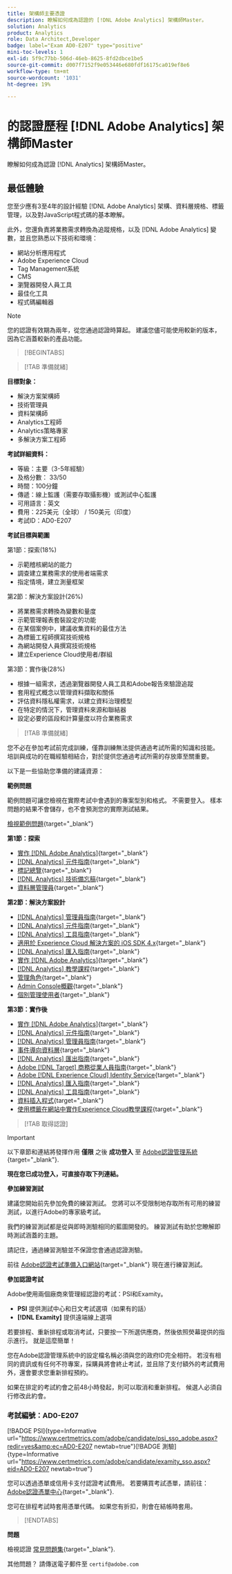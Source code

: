 ```yaml
---
title: 架構師主要憑證
description: 瞭解如何成為認證的 [!DNL Adobe Analytics] 架構師Master。
solution: Analytics
product: Analytics
role: Data Architect,Developer
badge: label="Exam AD0-E207" type="positive"
mini-toc-levels: 1
exl-id: 5f9c77bb-506d-46eb-8625-8fd2dbce1be5
source-git-commit: d007f7152f9e053446e680fdf16175ca019ef8e6
workflow-type: tm+mt
source-wordcount: '1031'
ht-degree: 19%

---
```


# 的認證歷程 [!DNL Adobe Analytics] 架構師Master

瞭解如何成為認證 [!DNL Analytics] 架構師Master。

## 最低體驗

您至少應有3至4年的設計經驗 [!DNL Adobe Analytics] 架構、資料層規格、標籤管理，以及對JavaScript程式碼的基本瞭解。

此外，您還負責將業務需求轉換為追蹤規格，以及 [!DNL Adobe Analytics] 變數，並且您熟悉以下技術和環境：

* 網站分析應用程式
* Adobe Experience Cloud
* Tag Management系統
* CMS
* 瀏覽器開發人員工具
* 最佳化工具
* 程式碼編輯器

>[!NOTE]
>
>您的認證有效期為兩年，從您通過認證時算起。 建議您儘可能使用較新的版本，因為它涵蓋較新的產品功能。

>[!BEGINTABS]

>[!TAB 準備就緒]

**目標對象：**

* 解決方案架構師
* 技術管理員
* 資料架構師
* Analytics工程師
* Analytics策略專家
* 多解決方案工程師

**考試詳細資料：**

* 等級：主要（3-5年經驗）
* 及格分數： 33/50
* 時間：100分鐘
* 傳遞：線上監護（需要存取攝影機）或測試中心監護
* 可用語言：英文
* 費用：225美元（全球） / 150美元（印度）
* 考試ID：AD0-E207

**考試目標與範圍**

第1節：探索(18%)

* 示範稽核網站的能力
* 調查建立業務需求的使用者端需求
* 指定情境，建立測量框架

第2節：解決方案設計(26%)

* 將業務需求轉換為變數和量度
* 示範管理報表套裝設定的功能
* 在某個案例中，建議收集資料的最佳方法
* 為標籤工程師撰寫技術規格
* 為網站開發人員撰寫技術規格
* 建立Experience Cloud使用者/群組

第3節：實作後(28%)

* 根據一組需求，透過瀏覽器開發人員工具和Adobe報告來驗證追蹤
* 套用程式概念以管理資料擷取和關係
* 評估資料隱私權需求，以建立資料治理模型
* 在特定的情況下，管理資料來源和聯結器
* 設定必要的區段和計算量度以符合業務需求

>[!TAB 準備就緒]

您不必在參加考試前完成訓練，僅靠訓練無法提供通過考試所需的知識和技能。 培訓與成功的在職經驗相結合，對於提供您通過考試所需的存放庫至關重要。

以下是一些協助您準備的建議資源：

**範例問題**

範例問題可讓您檢視在實際考試中會遇到的專案型別和格式。 不需要登入。 樣本問題的結果不會儲存，也不會預測您的實際測試結果。

[檢視範例問題](https://scorpion.caveon.com/launchpad/ad0-e207-adobe-analytics-architect-master-copy-y9f8t1){target="_blank"}

**第1節：探索**

* [實作 [!DNL Adobe Analytics]](https://experienceleague.adobe.com/docs/analytics/implementation/home.html?lang=en){target="_blank"}
* [[!DNL Analytics] 元件指南](https://experienceleague.adobe.com/docs/analytics/components/home.html?lang=en){target="_blank"}
* [標記總覽](https://experienceleague.adobe.com/docs/experience-platform/tags/home.html?lang=zh-Hant){target="_blank"}
* [[!DNL Analytics] 技術備忘稿](https://experienceleague.adobe.com/docs/analytics/technotes/home.html?lang=en){target="_blank"}
* [資料層管理員](https://exchange.adobe.com/apps/ec/101462/data-layer-manager){target="_blank"}

**第2節：解決方案設計**

* [[!DNL Analytics] 管理員指南](https://experienceleague.adobe.com/docs/analytics/admin/home.html?lang=zh-Hant){target="_blank"}
* [[!DNL Analytics] 元件指南](https://experienceleague.adobe.com/docs/analytics/components/home.html?lang=en){target="_blank"}
* [[!DNL Analytics] 工具指南](https://experienceleague.adobe.com/docs/analytics/analyze/home.html?lang=zh-Hant){target="_blank"}
* [適用於 Experience Cloud 解決方案的 iOS SDK 4.x](https://experienceleague.adobe.com/docs/mobile-services/ios/overview.html?lang=zh-Hant){target="_blank"}
* [[!DNL Analytics] 匯入指南](https://experienceleague.adobe.com/docs/analytics/import/home.html?lang=en){target="_blank"}
* [實作 [!DNL Adobe Analytics]](https://experienceleague.adobe.com/docs/analytics/implementation/home.html?lang=en){target="_blank"}
* [[!DNL Analytics] 教學課程](https://experienceleague.adobe.com/docs/analytics-learn/tutorials/overview.html?lang=en){target="_blank"}
* [管理角色](https://helpx.adobe.com/in/enterprise/using/admin-roles.html){target="_blank"}
* [Admin Console概觀](https://helpx.adobe.com/in/enterprise/using/admin-console.html#Settings){target="_blank"}
* [個別管理使用者](https://helpx.adobe.com/in/enterprise/using/manage-users-individually.html){target="_blank"}

**第3節：實作後**

* [實作 [!DNL Adobe Analytics]](https://experienceleague.adobe.com/docs/analytics/implementation/home.html?lang=en){target="_blank"}
* [[!DNL Analytics] 元件指南](https://experienceleague.adobe.com/docs/analytics/components/home.html?lang=en){target="_blank"}
* [[!DNL Analytics] 管理員指南](https://experienceleague.adobe.com/docs/analytics/admin/home.html?lang=zh-Hant){target="_blank"}
* [事件導向資料層](https://jimalytics.com/tag-management/the-event-driven-data-layer/){target="_blank"}
* [[!DNL Analytics] 匯出指南](https://experienceleague.adobe.com/docs/analytics/export/home.html?lang=en){target="_blank"}
* [Adobe [!DNL Target] 商務從業人員指南](https://experienceleague.adobe.com/docs/target/using/target-home.html?lang=en){target="_blank"}
* [Adobe [!DNL Experience Cloud] Identity Service](https://experienceleague.adobe.com/docs/id-service/using/home.html?lang=zh-Hant){target="_blank"}
* [[!DNL Analytics] 匯入指南](https://experienceleague.adobe.com/docs/analytics/import/home.html?lang=en){target="_blank"}
* [[!DNL Analytics] 工具指南](https://experienceleague.adobe.com/docs/analytics/analyze/home.html?lang=zh-Hant){target="_blank"}
* [資料插入程式](https://github.com/AdobeDocs/analytics-1.4-apis/blob/master/docs/data-insertion-api/overview/c_data_insertion_process.md){target="_blank"}
* [使用標籤在網站中實作Experience Cloud教學課程](https://experienceleague.adobe.com/docs/platform-learn/implement-in-websites/overview.html?lang=en){target="_blank"}

>[!TAB 取得認證]

>[!IMPORTANT]
>
>以下章節和連結將發揮作用 **僅限**  之後 **成功登入** 至 [Adobe認證管理系統](http://www.certmetrics.com/adobe){target="_blank"}.


**現在您已成功登入，可直接存取下列連結。**

**參加練習測試**

建議您開始前先參加免費的練習測試。 您將可以不受限制地存取所有可用的練習測試，以進行Adobe的專家級考試。

我們的練習測試都是從與即時測驗相同的藍圖開發的。 練習測試有助於您瞭解即時測試涵蓋的主題。

請記住，通過練習測驗並不保證您會通過認證測驗。

前往 [Adobe認證考試準備入口網站](https://www.certmetrics.com/adobe/candidate/gmetrix_sso.aspx){target="_blank"} 現在進行練習測試。

**參加認證考試**

Adobe使用兩個廠商來管理經認證的考試：PSI和Examity。

* **PSI** 提供測試中心和日文考試選項（如果有的話）
* **[!DNL Examity]** 提供遠端線上選項

若要排程、重新排程或取消考試，只要按一下所選供應商，然後依照熒幕提供的指示進行。 就是這麼簡單！

您在Adobe認證管理系統中的設定檔名稱必須與您的政府ID完全相符。 若沒有相同的資訊或有任何不符專案，採購員將會終止考試，並且除了支付額外的考試費用外，還會要求您重新排程預約。

如果在排定的考試約會之前48小時發起，則可以取消和重新排程。 候選人必須自行修改此約會。

### 考試編號：AD0-E207

[!BADGE PSI]{type=Informative url="https://www.certmetrics.com/adobe/candidate/psi_sso_adobe.aspx?redir=yes&amp;ec=AD0-E207 newtab=true"}[!BADGE 測驗]{type=Informative url="https://www.certmetrics.com/adobe/candidate/examity_sso.aspx?eid=AD0-E207 newtab=true"}

您可以透過憑單或信用卡支付認證考試費用。 若要購買考試憑單，請前往： [Adobe認證憑單中心](https://market.xvoucher.com/adobe/global){target="_blank"}.

您可在排程考試時套用憑單代碼。 如果您有折扣，則會在結帳時套用。

>[!ENDTABS]

**問題**

檢視認證 [常見問題集](https://experienceleague.adobe.com/docs/certification/certification/faq.html?lang=en){target="_blank"}.

其他問題？ 請傳送電子郵件至 `certif@adobe.com`
